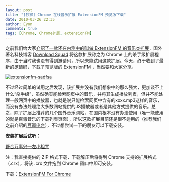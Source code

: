 ```yaml
---
layout: post
title: "[独家] Chrome 在线音乐扩展 ExtensionFM 预览版下载"
date: 2010-03-26 22:35
author: Eyon
comments: true
tags: [Chrome, Chrome扩展, extensionFM]
---
```

之前我们给大家[介绍了一款还在内测中的叫做 ExtensionFM 的音乐类扩展](http://www.chromi.org/archives/3721)，国外著名科技博客 [Download Squad](http://www.downloadsquad.com/2010/03/19/extensionfm-is-the-first-killer-extension-for-google-chrome-os/) 将这款扩展称之为 Chrome 上的杀手级扩展程序，由于当时我也没有得到邀请码，所以未能试用这款扩展。今天，终于收到了最新的邀请码，下载了预览版的 ExtensionFM ，当然要和大家分享。

<a href="http://img.chromi.org/2010/03/extensionfm-sadfsa.jpg">![](http://img.chromi.org/2010/03/extensionfm-sadfsa-550x382.jpg "extensionfm-sadfsa")</a>

不过经过简单的试用之后发现，该扩展并没有我们想象中的那么强大，更加谈不上什么“杀手级”，虽然确实能检索网页中的音乐，并将其生成播放列表，但并不能处理一般网页中的播放器，也就是说只能检索网页中含有的xxxx.mp3这样的音乐，而没有办法处理绝大多数网站提供的JS播放器或者是其他方式提供的音乐。总之，除了扩展上推荐的几个国外音乐网站，在国内根本没有办法使用（唯一能使用的就是百毒音乐的下载列表页面），所以这款扩展目前还是很不适用的（推荐我们之前介绍的[豆瓣电台](http://www.chromi.org/archives/2786)），不过想尝试一下的朋友可以下载安装。

**安装扩展后试听：**

[野合万事兴—左小祖咒](http://housevibe.cn/file/mp3/04.mp3)

注：我直接提供的 ZIP 格式下载，下载解压后将得到 Chrome 支持的扩展格式（.crx），将该 .crx 文件拖到 Chrome 窗口中即可安装。

下载：[ExtensionFM For Chrome](http://img.chromi.org/2010/03/ExtensionFM.zip)
